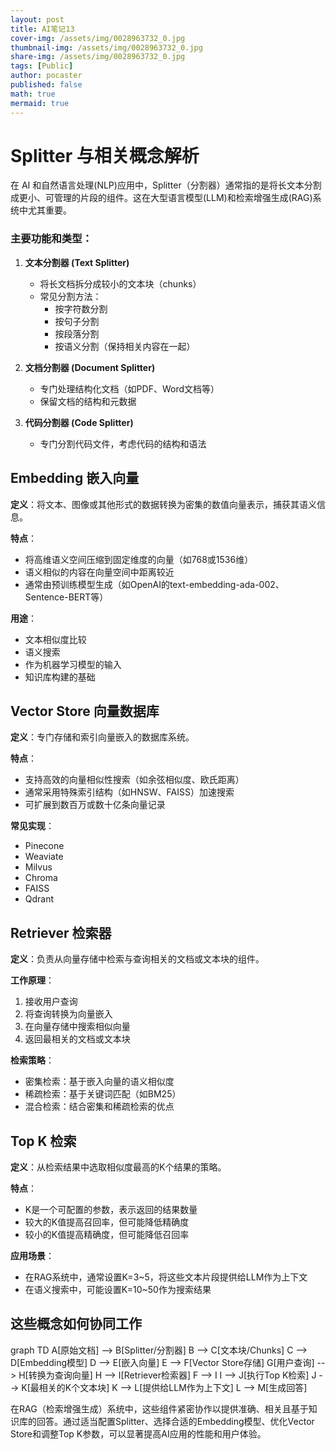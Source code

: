 ```yaml
---
layout: post
title: AI笔记13
cover-img: /assets/img/0028963732_0.jpg
thumbnail-img: /assets/img/0028963732_0.jpg
share-img: /assets/img/0028963732_0.jpg
tags: [Public]
author: pocaster
published: false
math: true
mermaid: true
---
```


# Splitter 与相关概念解析

在 AI 和自然语言处理(NLP)应用中，Splitter（分割器）通常指的是将长文本分割成更小、可管理的片段的组件。这在大型语言模型(LLM)和检索增强生成(RAG)系统中尤其重要。

### 主要功能和类型：

1. **文本分割器 (Text Splitter)**
   - 将长文档拆分成较小的文本块（chunks）
   - 常见分割方法：
     - 按字符数分割
     - 按句子分割
     - 按段落分割
     - 按语义分割（保持相关内容在一起）

2. **文档分割器 (Document Splitter)**
   - 专门处理结构化文档（如PDF、Word文档等）
   - 保留文档的结构和元数据

3. **代码分割器 (Code Splitter)**
   - 专门分割代码文件，考虑代码的结构和语法

## Embedding 嵌入向量

**定义**：将文本、图像或其他形式的数据转换为密集的数值向量表示，捕获其语义信息。

**特点**：
- 将高维语义空间压缩到固定维度的向量（如768或1536维）
- 语义相似的内容在向量空间中距离较近
- 通常由预训练模型生成（如OpenAI的text-embedding-ada-002、Sentence-BERT等）

**用途**：
- 文本相似度比较
- 语义搜索
- 作为机器学习模型的输入
- 知识库构建的基础

## Vector Store 向量数据库

**定义**：专门存储和索引向量嵌入的数据库系统。

**特点**：
- 支持高效的向量相似性搜索（如余弦相似度、欧氏距离）
- 通常采用特殊索引结构（如HNSW、FAISS）加速搜索
- 可扩展到数百万或数十亿条向量记录

**常见实现**：
- Pinecone
- Weaviate
- Milvus
- Chroma
- FAISS
- Qdrant

## Retriever 检索器

**定义**：负责从向量存储中检索与查询相关的文档或文本块的组件。

**工作原理**：
1. 接收用户查询
2. 将查询转换为向量嵌入
3. 在向量存储中搜索相似向量
4. 返回最相关的文档或文本块

**检索策略**：
- 密集检索：基于嵌入向量的语义相似度
- 稀疏检索：基于关键词匹配（如BM25）
- 混合检索：结合密集和稀疏检索的优点

## Top K 检索

**定义**：从检索结果中选取相似度最高的K个结果的策略。

**特点**：
- K是一个可配置的参数，表示返回的结果数量
- 较大的K值提高召回率，但可能降低精确度
- 较小的K值提高精确度，但可能降低召回率

**应用场景**：
- 在RAG系统中，通常设置K=3~5，将这些文本片段提供给LLM作为上下文
- 在语义搜索中，可能设置K=10~50作为搜索结果

## 这些概念如何协同工作

<div class="mermaid">
graph TD
    A[原始文档] --> B[Splitter/分割器]
    B --> C[文本块/Chunks]
    C --> D[Embedding模型]
    D --> E[嵌入向量]
    E --> F[Vector Store存储]
    G[用户查询] --> H[转换为查询向量]
    H --> I[Retriever检索器]
    F --> I
    I --> J[执行Top K检索]
    J --> K[最相关的K个文本块]
    K --> L[提供给LLM作为上下文]
    L --> M[生成回答]
</div>

在RAG（检索增强生成）系统中，这些组件紧密协作以提供准确、相关且基于知识库的回答。通过适当配置Splitter、选择合适的Embedding模型、优化Vector Store和调整Top K参数，可以显著提高AI应用的性能和用户体验。